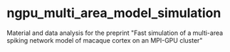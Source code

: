 # ngpu_multi_area_model_simulation
Material and data analysis for the preprint "Fast simulation of a multi-area spiking network model of macaque cortex on an MPI-GPU cluster"
